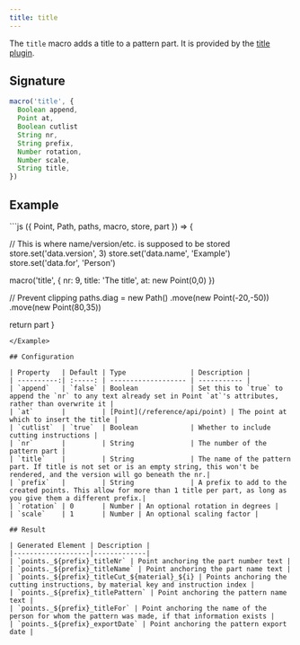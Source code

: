 ```yaml
---
title: title
---
```


The `title` macro adds a title to a pattern part.
It is provided by the [title plugin](/reference/plugins/title).

## Signature

```js
macro('title', {
  Boolean append,
  Point at,
  Boolean cutlist
  String nr,
  String prefix,
  Number rotation,
  Number scale,
  String title,
})
```

## Example

<Example caption="An example of the title macro">
```js
({ Point, Path, paths, macro, store, part }) => {

  // This is where name/version/etc. is supposed to be stored
  store.set('data.version', 3)
  store.set('data.name', 'Example')
  store.set('data.for', 'Person')

  macro('title', {
    nr: 9,
    title: 'The title',
    at: new Point(0,0)
  })

  // Prevent clipping
  paths.diag = new Path()
    .move(new Point(-20,-50))
    .move(new Point(80,35))

  return part
}
```
</Example>

## Configuration

| Property   | Default | Type                | Description |
| ----------:| :-----: | ------------------- | ----------- |
| `append`   | `false` | Boolean             | Set this to `true` to append the `nr` to any text already set in Point `at`'s attributes, rather than overwrite it |
| `at`       |         | [Point](/reference/api/point) | The point at which to insert the title |
| `cutlist`  | `true`  | Boolean             | Whether to include cutting instructions |
| `nr`       |         | String              | The number of the pattern part |
| `title`    |         | String              | The name of the pattern part. If title is not set or is an empty string, this won't be rendered, and the version will go beneath the nr.|
| `prefix`   |         | String              | A prefix to add to the created points. This allow for more than 1 title per part, as long as you give them a different prefix.|
| `rotation` | 0       | Number | An optional rotation in degrees |
| `scale`    | 1       | Number | An optional scaling factor |

## Result

| Generated Element | Description |
|-------------------|-------------|
| `points._${prefix}_titleNr` | Point anchoring the part number text |
| `points._${prefix}_titleName` | Point anchoring the part name text |
| `points._${prefix}_titleCut_${material}_${i} | Points anchoring the cutting instructions, by material key and instruction index |
| `points._${prefix}_titlePattern` | Point anchoring the pattern name text |
| `points._${prefix}_titleFor` | Point anchoring the name of the person for whom the pattern was made, if that information exists |
| `points._${prefix}_exportDate` | Point anchoring the pattern export date |
